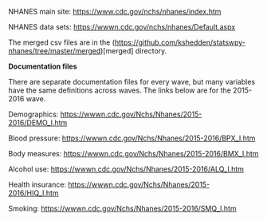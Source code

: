 NHANES main site: https://www.cdc.gov/nchs/nhanes/index.htm

NHANES data sets: https://wwwn.cdc.gov/nchs/nhanes/Default.aspx

The merged csv files are in the
(https://github.com/kshedden/statswpy-nhanes/tree/master/merged)[merged] directory.

__Documentation files__

There are separate documentation files for every wave, but many variables have the same
definitions across waves.  The links below are for the 2015-2016 wave.

Demographics: https://wwwn.cdc.gov/Nchs/Nhanes/2015-2016/DEMO_I.htm

Blood pressure: https://wwwn.cdc.gov/Nchs/Nhanes/2015-2016/BPX_I.htm

Body measures: https://wwwn.cdc.gov/Nchs/Nhanes/2015-2016/BMX_I.htm

Alcohol use: https://wwwn.cdc.gov/Nchs/Nhanes/2015-2016/ALQ_I.htm

Health insurance: https://wwwn.cdc.gov/Nchs/Nhanes/2015-2016/HIQ_I.htm

Smoking: https://wwwn.cdc.gov/Nchs/Nhanes/2015-2016/SMQ_I.htm